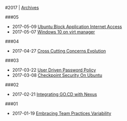 
#2017 | [Archives](#index/contents.md)

###05
* 2017-05-09 [Ubuntu Block Application Internet Access](#blog/2017/2017-05-09-Ubuntu-Block-Application-Internet-Access.md)
* 2017-05-07 [Windows 10 on virt manager](#blog/2017/2017-05-07-Windows-10-on-virt-manager.md)

###04
* 2017-04-27 [Cross Cutting Concerns Evolution](#blog/2017/2017-04-27-Cross-Cutting-Concerns-Evolution.md)

###03
* 2017-03-22 [User Driven Password Policy](#blog/2017/2017-03-22-User-Driven-Password-Policy.md)
* 2017-03-08 [Checkpoint Security On Ubuntu](#blog/2017/2017-03-08-Checkpoint-Security-On-Ubuntu.md)

###02
* 2017-02-21 [Integrating GO.CD with Nexus](#blog/2017/2017-02-21-Integrating-GO.CD-with-Nexus.md)

###01
* 2017-01-19 [Embracing Team Practices Variability](#blog/2017/2017-01-19-Embracing-Team-Practices-Variability.md)
